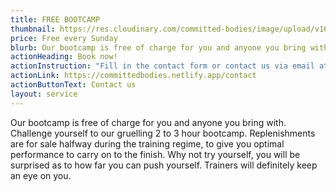```yaml
---
title: FREE BOOTCAMP
thumbnail: https://res.cloudinary.com/committed-bodies/image/upload/v1642662265/services/Bootcamp-Every-Saturday-CommittedBodies-Benoni-scaled.png
price: Free every Sunday
blurb: Our bootcamp is free of charge for you and anyone you bring with.
actionHeading: Book now!
actionInstruction: "Fill in the contact form or contact us via email at "
actionLink: https://committedbodies.netlify.app/contact
actionButtonText: Contact us
layout: service
---
```

Our bootcamp is free of charge for you and anyone you bring with.  Challenge yourself to our gruelling 2 to 3 hour bootcamp.  Replenishments are for sale halfway during the training regime, to give you optimal performance to carry on to the finish.  Why not try yourself, you will be surprised as to how far you can push yourself.  Trainers will definitely keep an eye on you.